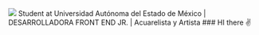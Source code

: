 <img src="Floral  Tarjeta de Presentación.png">
Student at Universidad Autónoma del Estado de México | DESARROLLADORA FRONT END JR. | Acuarelista y Artista 
### HI there ✌️
